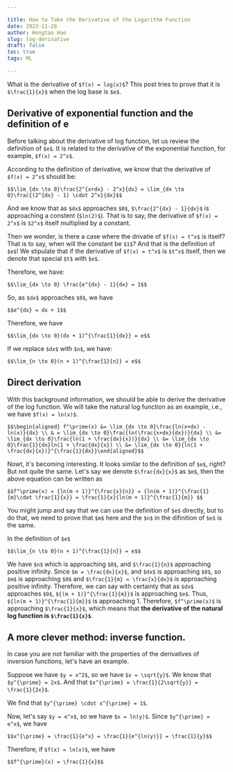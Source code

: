 ```yaml
---

title: How to Take the Derivative of the Logarithm Function
date: 2022-11-28
author: Hongtao Hao
slug: log-derivative
draft: false
toc: true
tags: ML

---
```


What is the derivative of `$f(x) = log(x)$`? This post tries to prove that it is `$\frac{1}{x}$` when the log base is `$e$`.

## Derivative of exponential function and the definition of e

Before talking about the derivative of log function, let us review the definition of `$e$`. It is related to the derivative of the exponential function, for example, `$f(x) = 2^x$`.

According to the definition of derivative, we know that the derivative of `$f(x) = 2^x$` should be:

`$$\lim_{dx \to 0}\frac{2^{x+dx} - 2^x}{dx} = \lim_{dx \to 0}\frac{(2^{dx} - 1) \cdot 2^x}{dx}$$`

And we know that as `$dx$` approaches `$0$`, `$\frac{2^{dx} - 1}{dx}$` is approaching a constent (`$ln(2)$`). That is to say, the derivative of `$f(x) = 2^x$` is `$2^x$` itself multiplied by a constant. 

Then we wonder, is there a case where the drivatie of `$f(x) = t^x$` is itself? That is to say, when will the constant be `$1$`? And that is the definition of `$e$`! We stipulate that if the derivative of `$f(x) = t^x$` is `$t^x$` itself, then we denote that special `$t$` with `$e$`.

Therefore, we have:

`$$\lim_{dx \to 0} \frac{e^{dx} - 1}{dx} = 1$$`

So, as `$dx$` approaches `$0$`, we have

`$$e^{dx} = dx + 1$$`

Therefore, we have 

`$$\lim_{dx \to 0}(dx + 1)^{\frac{1}{dx}} = e$$`

If we replace `$dx$` with `$n$`, we have:

`$$\lim_{n \to 0}(n + 1)^{\frac{1}{n}} = e$$`

## Direct derivation

With this background information, we should be able to derive the derivative of the log function. We will take the natural log function as an example, i.e., we have `$f(x) = ln(x)$`.

`$$\begin{aligned} f^\prime(x) &= \lim_{dx \to 0}\frac{ln(x+dx) - ln(x)}{dx} \\ & = \lim_{dx \to 0}\frac{ln(\frac{x+dx}{dx})}{dx} \\ &= \lim_{dx \to 0}\frac{ln(1 + \frac{dx}{x})}{dx} \\ &= \lim_{dx \to 0}\frac{1}{dx}ln(1 + \frac{dx}{x}) \\ &= \lim_{dx \to 0}{ln(1 + \frac{dx}{x})}^{\frac{1}{dx}}\end{aligned}$$`

Nowt, it's becoming interesting. It looks similar to the definition of `$e$`, right? But not quite the same. Let's say we denote `$\frac{dx}{x}$` as `$m$`, then the above equation can be written as

`$$f^\prime(x) = {ln(m + 1)}^{\frac{x}{n}} = {ln(m + 1)}^{\frac{1}{m}\cdot \frac{1}{x}} = \frac{1}{x}{ln(m + 1)}^{\frac{1}{m}} $$`

You might jump and say that we can use the definition of `$e$` directly, but to do that, we need to prove that `$m$` here and the `$n$` in the difinition of `$e$` is the same. 

In the definition of `$e$`

`$$\lim_{n \to 0}(n + 1)^{\frac{1}{n}} = e$$`

We have `$n$` which is approaching `$0$`, and `$\frac{1}{n}$` approaching positive infinity. Since `$m = \frac{dx}{x}$`, and `$dx$` is approaching `$0$`, so `$m$` is approaching `$0$` and `$\frac{1}{m} = \frac{x}{dx}$` is approaching positive infinity. Therefore, we can say with certainty that as `$dx$` approaches `$0$`, `${(m + 1)}^{\frac{1}{m}}$` is approaching `$e$`. Thus, `${ln(m + 1)}^{\frac{1}{m}}$` is approaching 1. Therefore, `$f^\prime(x)$` is approaching `$\frac{1}{x}$`, which means that **the derivative of the natural log function is `$\frac{1}{x}$`**.

## A more clever method: inverse function. 

In case you are not familiar with the properties of the derivatives of inversion functions, let's have an example. 

Suppose we have `$y = x^2$`, so we have `$x = \sqrt{y}$`. We know that `$y^{\prime} = 2x$`. And that `$x^{\prime} = \frac{1}{2\sqrt{y}} = \frac{1}{2x}$`. 

We find that `$y^{\prime} \cdot x^{\prime} = 1$`.

Now, let's say `$y = e^x$`, so we have `$x = ln(y)$`. Since `$y^{\prime} = e^x$`, we have 

`$$x^{\prime} = \frac{1}{e^x} = \frac{1}{e^{ln(y)}} = \frac{1}{y}$$`

Therefore, if `$f(x) = ln(x)$`, we have 

`$$f^{\prime}(x) = \frac{1}{x}$$`


```python

```
